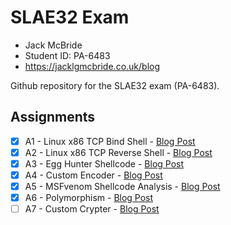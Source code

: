 # SLAE32 Exam
- Jack McBride
- Student ID: PA-6483
- https://jacklgmcbride.co.uk/blog

Github repository for the SLAE32 exam (PA-6483).

## Assignments
- [x] A1 - Linux x86 TCP Bind Shell - [Blog Post](https://jacklgmcbride.co.uk/blog/)
- [x] A2 - Linux x86 TCP Reverse Shell - [Blog Post](https://jacklgmcbride.co.uk/blog/)
- [x] A3 - Egg Hunter Shellcode - [Blog Post](https://jacklgmcbride.co.uk/blog/)
- [x] A4 - Custom Encoder  - [Blog Post](https://jacklgmcbride.co.uk/blog/)
- [x] A5 - MSFvenom Shellcode Analysis - [Blog Post](https://jacklgmcbride.co.uk/blog/)
- [x] A6 - Polymorphism - [Blog Post](https://jacklgmcbride.co.uk/blog/)
- [ ] A7 - Custom Crypter - [Blog Post](https://jacklgmcbride.co.uk/blog/)
